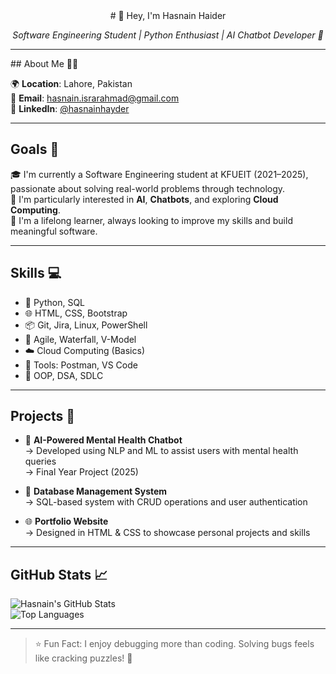 <div align="center">
# 👋 Hey, I'm Hasnain Haider

*Software Engineering Student | Python Enthusiast | AI Chatbot Developer 💬*

---
</div>
## About Me 🧑‍💻

🌍 **Location**: Lahore, Pakistan  
📧 **Email**: hasnain.israrahmad@gmail.com  
🔗 **LinkedIn**: [@hasnainhayder](https://linkedin.com/in/hasnainhayder)

---

## Goals 🌟

🎓 I'm currently a Software Engineering student at KFUEIT (2021–2025), passionate about solving real-world problems through technology.  
💭 I'm particularly interested in **AI**, **Chatbots**, and exploring **Cloud Computing**.  
📘 I'm a lifelong learner, always looking to improve my skills and build meaningful software.

---

## Skills 💻

- 🐍 Python, SQL  
- 🌐 HTML, CSS, Bootstrap  
- 📦 Git, Jira, Linux, PowerShell  
- 🔄 Agile, Waterfall, V-Model  
- ☁️ Cloud Computing (Basics)  
- 🔧 Tools: Postman, VS Code  
- 🤖 OOP, DSA, SDLC  

---

## Projects 🚀

- 💬 **AI-Powered Mental Health Chatbot**  
  → Developed using NLP and ML to assist users with mental health queries  
  → Final Year Project (2025)

- 💽 **Database Management System**  
  → SQL-based system with CRUD operations and user authentication

- 🌐 **Portfolio Website**  
  → Designed in HTML & CSS to showcase personal projects and skills

---

## GitHub Stats 📈

![Hasnain's GitHub Stats](https://github-readme-stats.vercel.app/api?username=githasnain&show_icons=true&theme=react&hide_border=true)  
![Top Languages](https://github-readme-stats.vercel.app/api/top-langs/?username=githasnain&layout=compact&theme=react&hide_border=true)

---

> ⭐ Fun Fact: I enjoy debugging more than coding. Solving bugs feels like cracking puzzles! 🧩
